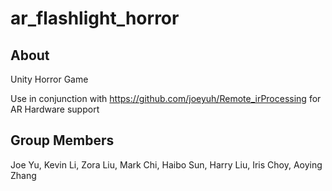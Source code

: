 # ar_flashlight_horror

## About
Unity Horror Game

Use in conjunction with https://github.com/joeyuh/Remote_irProcessing for AR Hardware support

## Group Members
Joe Yu, Kevin Li, Zora Liu, Mark Chi, Haibo Sun, Harry Liu, Iris Choy, Aoying Zhang

